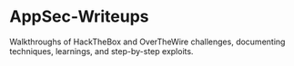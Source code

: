 # AppSec-Writeups
Walkthroughs of HackTheBox and OverTheWire challenges, documenting techniques, learnings, and step-by-step exploits.
